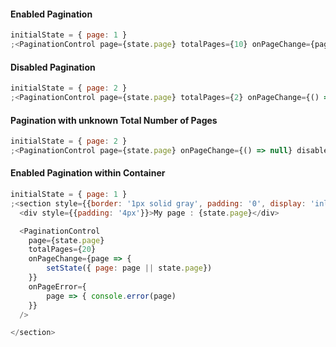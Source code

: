 #### Enabled Pagination

```js
initialState = { page: 1 }
;<PaginationControl page={state.page} totalPages={10} onPageChange={page => setState({ page })} />
```

#### Disabled Pagination

```js
initialState = { page: 2 }
;<PaginationControl page={state.page} totalPages={2} onPageChange={() => null} disabled />
```

#### Pagination with unknown Total Number of Pages

```js
initialState = { page: 2 }
;<PaginationControl page={state.page} onPageChange={() => null} disabled />
```

#### Enabled Pagination within Container

```js
initialState = { page: 1 }
;<section style={{border: '1px solid gray', padding: '0', display: 'inline-block'}}>
  <div style={{padding: '4px'}}>My page : {state.page}</div>

  <PaginationControl
  	page={state.page}
  	totalPages={20}
    onPageChange={page => {
    	setState({ page: page || state.page}) 
    }}
    onPageError={
    	page => { console.error(page)
    }}
  />

</section>
```
